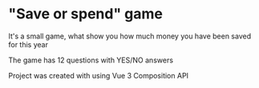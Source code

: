 # "Save or spend" game

It's a small game, what show you how much money you have been saved for this year

The game has 12 questions with YES/NO answers

Project was created with using Vue 3 Composition API

